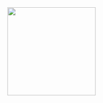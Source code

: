 <a href="https://github.com/anuraghazra/github-readme-stats">
  <img height=200 align="center" src="https://github-readme-stats-blush-nu-45.vercel.app/api/wakatime?username=JustinLee9&theme=radical&layout=compact&v=2" />
</a>
